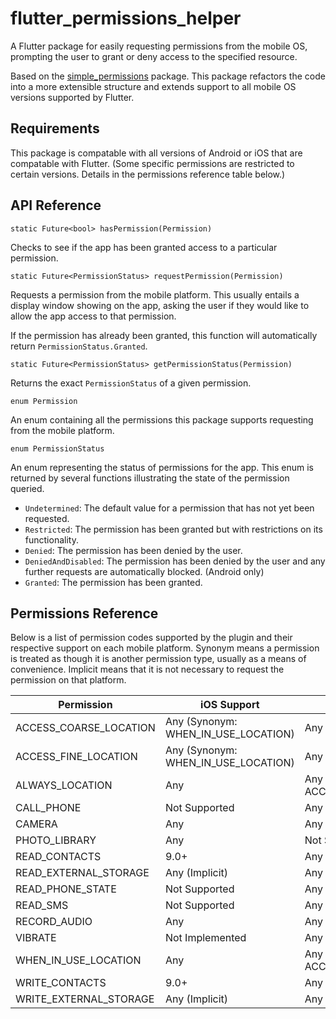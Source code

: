 # flutter_permissions_helper

A Flutter package for easily requesting permissions from the mobile OS, prompting the user to grant or deny access to the specified resource. 

Based on the [simple_permissions](https://pub.dartlang.org/packages/simple_permissions) package. This package refactors the code into a more extensible structure and extends support to all mobile OS versions supported by Flutter.

## Requirements

This package is compatable with all versions of Android or iOS that are compatable with Flutter. (Some specific permissions are restricted to certain versions. Details in the permissions reference table below.)

## API Reference

```
static Future<bool> hasPermission(Permission)
```

Checks to see if the app has been granted access to a particular permission.

```
static Future<PermissionStatus> requestPermission(Permission)
```

Requests a permission from the mobile platform. This usually entails a display window showing on the app, asking the user if they would like to allow the app access to that permission.

If the permission has already been granted, this function will automatically return `PermissionStatus.Granted`.

```
static Future<PermissionStatus> getPermissionStatus(Permission)
```

Returns the exact `PermissionStatus` of a given permission.

```
enum Permission
```

An enum containing all the permissions this package supports requesting from the mobile platform.

```
enum PermissionStatus
```

An enum representing the status of permissions for the app. This enum is returned by several functions illustrating the state of the permission queried.

 - `Undetermined`: The default value for a permission that has not yet been requested.
 - `Restricted`: The permission has been granted but with restrictions on its functionality.
 - `Denied`: The permission has been denied by the user.
 - `DeniedAndDisabled`: The permission has been denied by the user and any further requests are automatically blocked. (Android only)
 - `Granted`: The permission has been granted.

## Permissions Reference

Below is a list of permission codes supported by the plugin and their respective support on each mobile platform. Synonym means a permission is treated as though it is another permission type, usually as a means of convenience. Implicit means that it is not necessary to request the permission on that platform.

| Permission | iOS Support | Android Support |
| --- | --- | --- |
| ACCESS_COARSE_LOCATION | Any (Synonym: WHEN_IN_USE_LOCATION) | Any |
| ACCESS_FINE_LOCATION | Any (Synonym: WHEN_IN_USE_LOCATION) | Any |
| ALWAYS_LOCATION | Any | Any (Synonym: ACCESS_FINE_LOCATION) |
| CALL_PHONE | Not Supported | Any |
| CAMERA | Any | Any |
| PHOTO_LIBRARY | Any | Not Supported |
| READ_CONTACTS | 9.0+ | Any |
| READ_EXTERNAL_STORAGE | Any (Implicit) | Any |
| READ_PHONE_STATE | Not Supported | Any |
| READ_SMS | Not Supported | Any |
| RECORD_AUDIO | Any | Any |
| VIBRATE | Not Implemented | Any |
| WHEN_IN_USE_LOCATION | Any | Any (Synonym: ACCESS_FINE_LOCATION) |
| WRITE_CONTACTS | 9.0+ | Any |
| WRITE_EXTERNAL_STORAGE | Any (Implicit) | Any |
